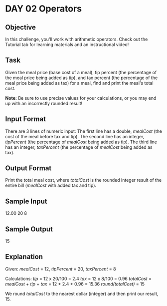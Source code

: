 # DAY 02 Operators

## Objective 
In this challenge, you'll work with arithmetic operators. Check out the Tutorial tab for learning materials and an instructional video!

## Task 
Given the meal price (base cost of a meal), tip percent (the percentage of the meal price being added as tip), and tax percent (the percentage of the meal price being added as tax) for a meal, find and print the meal's total cost.

**Note:** Be sure to use precise values for your calculations, or you may end up with an incorrectly rounded result!

## Input Format
There are 3 lines of numeric input: 
The first line has a double, *mealCost* (the cost of the meal before tax and tip). 
The second line has an integer, *tipPercent* (the percentage of *mealCost* being added as tip). 
The third line has an integer, *taxPercent* (the percentage of *mealCost* being added as tax).

## Output Format
Print the total meal cost, where *totalCost* is the rounded integer result of the entire bill (*mealCost* with added tax and tip).

## Sample Input
12.00
20
8

## Sample Output
15

## Explanation
Given: 
*mealCost* = 12, *tipPercent* = 20, *taxPercent* = 8 

Calculations: 
*tip* = 12 x 20/100 = 2.4 
*tax* = 12 x 8/100 = 0.96 
*totalCost* = *mealCost* + *tip* + *tax* = 12 + 2.4 + 0.96 = 15.36
*round(totalCost)* = 15

We round *totalCost* to the nearest dollar (integer) and then print our result, 15.
